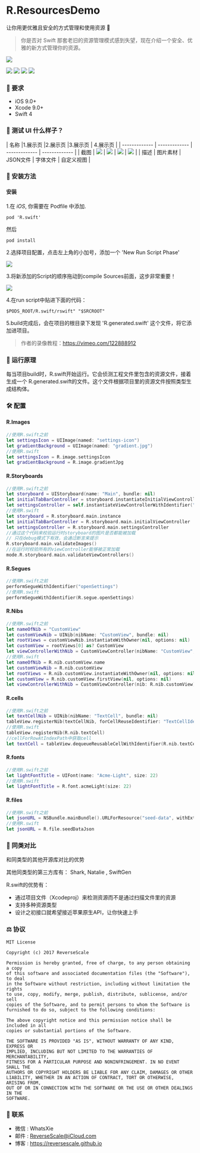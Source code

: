 # R.ResourcesDemo
让你用更优雅且安全的方式管理和使用资源 🤖

> 你是否对 Swift 那套老旧的资源管理模式感到失望，现在介绍一个安全、优雅的新方式管理你的资源。

![](http://og1yl0w9z.bkt.clouddn.com/17-12-18/12691458.jpg)

![](https://img.shields.io/badge/platform-iOS-red.svg) ![](https://img.shields.io/badge/language-Swift-blue.svg) ![](https://img.shields.io/badge/download-9.9MB-yellow.svg) ![](https://img.shields.io/badge/license-MIT%20License-brightgreen.svg) 


### 🤖 要求

* iOS 9.0+
* Xcode 9.0+
* Swift 4


### 🎨 测试 UI 什么样子？

| 名称 |1.展示页 |2.展示页 |3.展示页 | 4.展示页 |
| ------------- | ------------- | ------------- | ------------- | 
| 截图 | ![](http://og1yl0w9z.bkt.clouddn.com/17-12-18/89361876.jpg) | ![](http://og1yl0w9z.bkt.clouddn.com/17-12-18/62199952.jpg) | ![](http://og1yl0w9z.bkt.clouddn.com/17-12-18/94196055.jpg) | ![](http://og1yl0w9z.bkt.clouddn.com/17-12-18/95136487.jpg) | 
| 描述 | 图片素材 | JSON文件 | 字体文件 | 自定义视图 |


### 🎯 安装方法

#### 安装

1.在 *iOS*, 你需要在 Podfile 中添加.
```
pod 'R.swift'
```
然后
```
pod install
```

2.选择项目配置，点击左上角的小加号，添加一个 'New Run Script Phase'

![](http://og1yl0w9z.bkt.clouddn.com/17-12-18/51014466.jpg)

3.将新添加的Script的顺序拖动到compile Sources前面，这步非常重要！

![](http://og1yl0w9z.bkt.clouddn.com/17-12-18/50650865.jpg)

4.在run script中贴进下面的代码：
```
$PODS_ROOT/R.swift/rswift" "$SRCROOT"
```

5.build完成后，会在项目的根目录下发现 'R.generated.swift' 这个文件，将它添加进项目。

> 作者的录像教程：https://vimeo.com/122888912

### 🚀 运行原理

每当项目build时，R.swift开始运行。它会侦测工程文件里包含的资源文件，接着生成一个 R.generated.swift的文件。这个文件根据项目里的资源文件按照类型生成结构体。


### 🛠 配置

#### R.Images

```Swift
//使用R.swift之前
let settingsIcon = UIImage(named: "settings-icon")
let gradientBackground = UIImage(named: "gradient.jpg")
//使用R.swift
let settingsIcon = R.image.settingsIcon
let gradientBackground = R.image.gradientJpg
```

#### R.Storyboards

```Swift
//使用R.swift之前
let storyboard = UIStoryboard(name: "Main", bundle: nil)
let initialTabBarController = storyboard.instantiateInitialViewController() as? UITabBarController
let settingsController = self.instantiateViewControllerWithIdentifier("settingsController") as? SettingsController
//使用R.swift
let storyboard = R.storyboard.main.instance
let initialTabBarController = R.storyboard.main.initialViewController
let settingsController = R.storyboard.main.settingsController
//通过这个代码来校验运行时storyboard的图片是否都能被加载
// 只在debug模式下有效，会通过断言来提示
R.storyboard.main.validateImages()
//在运行时校验所有的viewController能够被正常加载
mode.R.storyboard.main.validateViewControllers()
```

#### R.Segues

```Swift
//使用R.swift之前
performSegueWithIdentifier("openSettings")
//使用R.swift
performSegueWithIdentifier(R.segue.openSettings)
```

#### R.Nibs

```Swift
//使用R.swift之前
let nameOfNib = "CustomView"
let customViewNib = UINib(nibName: "CustomView", bundle: nil)
let rootViews = customViewNib.instantiateWithOwner(nil, options: nil)
let customView = rootViews[0] as? CustomView
let viewControllerWithNib = CustomViewController(nibName: "CustomView", bundle: nil)
//使用R.swift
let nameOfNib = R.nib.customView.name
let customViewNib = R.nib.customView
let rootViews = R.nib.customView.instantiateWithOwner(nil, options: nil)
let customView = R.nib.customView.firstView(nil, options: nil)
let viewControllerWithNib = CustomViewController(nib: R.nib.customView)
```

#### R.cells

```Swift
//使用R.swift之前
let textCellNib = UINib(nibName: "TextCell", bundle: nil) 
tableView.registerNib(textCellNib, forCellReuseIdentifier: "TextCellIdentifier")
//使用R.swift
tableView.registerNib(R.nib.textCell)
//cellForRowAtIndexPath中获取cell
let textCell = tableView.dequeueReusableCellWithIdentifier(R.nib.textCell.reuseIdentifier, forIndexPath: indexPath)
```

#### R.fonts

```Swift
//使用R.swift之前
let lightFontTitle = UIFont(name: "Acme-Light", size: 22)
//使用R.swift
let lightFontTitle = R.font.acmeLight(size: 22)
```

#### R.files

```Swift
//使用R.swift之前
let jsonURL = NSBundle.mainBundle().URLForResource("seed-data", withExtension: "son")
//使用R.swift
let jsonURL = R.file.seedDataJson
```

### 📝 同类对比

和同类型的其他开源库对比的优势

其他同类型的第三方库有： Shark, Natalie , SwiftGen

R.swift的优势有：

* 通过项目文件（Xcodeproj）来检测资源而不是通过扫描文件里的资源
* 支持多种资源类型
* 设计之初接口就希望接近苹果原生API，让你快速上手


### ⚖ 协议

```
MIT License

Copyright (c) 2017 ReverseScale

Permission is hereby granted, free of charge, to any person obtaining a copy
of this software and associated documentation files (the "Software"), to deal
in the Software without restriction, including without limitation the rights
to use, copy, modify, merge, publish, distribute, sublicense, and/or sell
copies of the Software, and to permit persons to whom the Software is
furnished to do so, subject to the following conditions:

The above copyright notice and this permission notice shall be included in all
copies or substantial portions of the Software.

THE SOFTWARE IS PROVIDED "AS IS", WITHOUT WARRANTY OF ANY KIND, EXPRESS OR
IMPLIED, INCLUDING BUT NOT LIMITED TO THE WARRANTIES OF MERCHANTABILITY,
FITNESS FOR A PARTICULAR PURPOSE AND NONINFRINGEMENT. IN NO EVENT SHALL THE
AUTHORS OR COPYRIGHT HOLDERS BE LIABLE FOR ANY CLAIM, DAMAGES OR OTHER
LIABILITY, WHETHER IN AN ACTION OF CONTRACT, TORT OR OTHERWISE, ARISING FROM,
OUT OF OR IN CONNECTION WITH THE SOFTWARE OR THE USE OR OTHER DEALINGS IN THE
SOFTWARE.
```

### 😬 联系

* 微信 : WhatsXie
* 邮件 : ReverseScale@iCloud.com
* 博客 : https://reversescale.github.io
